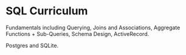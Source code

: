 # SQL Curriculum 

Fundamentals including Querying, Joins and Associations, Aggregate Functions + Sub-Queries, Schema Design, ActiveRecord.

Postgres and SQLite.
